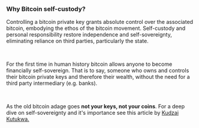 ### Why Bitcoin self-custody? 

Controlling a bitcoin private key grants absolute control over the
associated bitcoin, embodying the ethos of the bitcoin movement. Self-custody and personal
responsibility restore independence and self-sovereignty, eliminating reliance on third parties,
particularly the state.

<br>

For the first time in human history bitcoin allows anyone to become financially self-sovereign. 
That is to say, someone who owns and controls their bitcoin private keys and therefore their 
wealth, without the need for a third party intermediary (e.g. banks). 

<br>

As the old bitcoin adage goes
**not your keys, not your coins**. For a deep dive on self-sovereignty and it's importance see this article by 
<a class="underline text-blue-400 hover:text-[#3c6594]" href="https://bitcoinmagazine.com/culture/bitcoin-self-custody-and-financial-sovereignty" target="_blank" ref="noopener noreferrer">Kudzai Kutukwa.</a>
